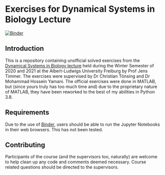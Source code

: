 # Exercises for Dynamical Systems in Biology Lecture

[![Binder](https://mybinder.org/badge_logo.svg)](https://mybinder.org/v2/gh/DSBio2020/HEAD)

## Introduction

This is a repository containing unofficial solved exercises from the [Dynamical Systems in Biology lecture](http://jeti.uni-freiburg.de/eng_vorles_mathbio_sysbio/eng_vorles_mathbio_sysbio.html) held during the Winter Semester of 2020 and 2021 at the Albert-Ludwigs University Freiburg by Prof Jens Timmer. The exercises were supervised by Dr Christian Tönsing and Dr Mohammad Hossein Yamani. The official exercises were done in MATLAB, but (since yours truly has too much time and) due to the proprietary nature of MATLAB, they have been reworked to the best of my abilities in Python 3.8.

## Requirements

Due to the use of [Binder](https://mybinder.readthedocs.io/en/latest/about/about.html), users should be able to run the Jupyter Notebooks in their web browsers. This has not been tested.

## Contributing

Participants of the course (and the supervisors too, naturally) are welcome to help clean up any code and comments deemed necessary. Course related questions should be directed to the supervisors.

